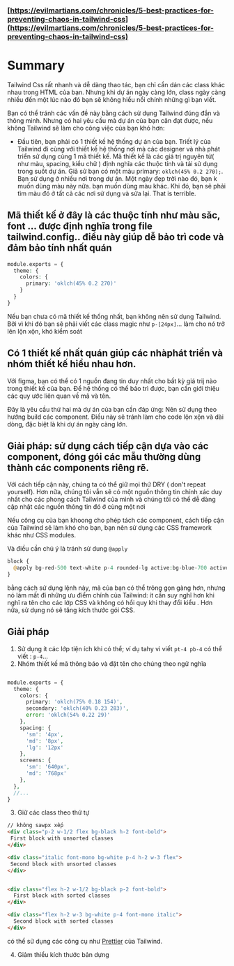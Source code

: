 ### [https://evilmartians.com/chronicles/5-best-practices-for-preventing-chaos-in-tailwind-css](https://evilmartians.com/chronicles/5-best-practices-for-preventing-chaos-in-tailwind-css)

# Summary 

Tailwind Css rất nhanh và dễ dàng thao tác, bạn chỉ cần dán các class khác nhau trong HTML của bạn. Nhưng khi dự án ngày càng lớn, class ngày càng nhiều đến một lúc nào đó bạn sẽ không hiểu nổi chính những gì bạn viết. 

Bạn có thể tránh các vấn đề này bằng cách sử dụng Tailwind đúng đắn và thông minh. Nhưng có hai yêu cầu mà dự án của bạn cân đạt được, nếu không Tailwind sẽ làm cho công việc của bạn khó hơn: 

- Đầu tiên, bạn phải có 1 thiết kế hệ thống dự án của bạn. Triết lý của Tailwind đi cùng với thiết kế hệ thống nơi mà các designer và nhà phát triển sử dụng cùng 1 mã thiết kế. Mã thiết kế là các giá trị nguyên tử( như màu, spacing, kiểu chữ )  định nghĩa các thuộc tính và tái sử dụng trong suốt dự án.
Giả sử bạn có một màu primary: `oklch(45% 0.2 270);`. Bạn sử dụng ở nhiều nơi trong dự án. Một ngày đẹp trời nào đó, bạn k muốn dùng màu này nữa. bạn muốn dùng màu khác. Khi đó, bạn sẽ phải tìm màu đó ở tất cả các nơi sử dụng và sửa lại. That is terrible.

## Mã thiết kế ở đây là các thuộc tính như màu săc, font ... được định nghĩa trong file tailwind.config.. điều này giúp dễ bảo trì code và đảm bảo tính nhất quán 
```php 
module.exports = {
  theme: {
    colors: {
      primary: 'oklch(45% 0.2 270)'
    }
  }
}
```

Nếu bạn chưa có mã thiết kế thống nhất, bạn không nên sử dụng Tailwind. Bởi vì khi đó bạn sẽ phải viết các class magic như `p-[24px]`... làm cho nó trở lên lộn xộn, khó kiểm soát

##  Có 1 thiết kế nhất quán giúp các nhàphát triển và nhóm thiết kế hiểu nhau hơn. 
Với figma, bạn có thể có 1 nguồn đang tin duy nhất cho bất kỳ giá trij nào trong thiết kế của bạn. Để hệ thống có thể bảo trì được, bạn cần giới thiệu các quy ước liên quan về mã và tên. 

Đây là yêu cầu thứ hai mà dự án của bạn cần đáp ứng: Nên sử dụng theo hướng build các component. Điều này sẽ tránh làm cho code lộn xộn và dài dòng, đặc biệt là khi dự án ngày càng lớn. 


## Giải pháp: sử dụng  cách tiếp cận dựa vào các component, đóng gói các mẫu thường dùng  thành các components riêng rẽ. 

Với cách tiếp cận này, chúng ta có thể giữ mọi thứ DRY ( don't repeat yourself). Hơn nữa, chúng tôi vẫn sẽ có một nguồn thông tin chính xác duy nhất cho các phong cách Tailwind của mình và chúng tôi có thể dễ dàng cập nhật các nguồn thông tin đó ở cùng một nơi

Nếu công cụ của bạn khoong cho phép tách các component, cách tiếp cận của Tailwind sẽ làm khó cho bạn, bạn nên sử dụng các CSS framework khác như CSS modules. 

Và điều cần chú ý là tránh sử dung `@apply`
```php 
block {
  @apply bg-red-500 text-white p-4 rounded-lg active:bg-blue-700 active:text-yellow-300 hover:bg-blue-500 hover:text-yellow-300;
}

```
bằng cách sử dụng lệnh này, mã của bạn có thể trông gọn gàng hơn, nhưng nó làm mất đi những ưu điểm chính của Tailwind: ít cần suy nghĩ hơn  khi nghĩ ra tên cho các lớp CSS và không có hồi quy khi thay đổi kiểu . Hơn nữa, sử dụng nó sẽ tăng kích thước gói CSS.

## Giải pháp
 

1.  Sử dụng ít các lớp tiện ích khi có thể; 
ví dụ tahy vì viết `pt-4 pb-4` có thể viết : `p-4`...
2. Nhóm thiết kế mã thông báo và đặt tên cho chúng theo ngữ nghĩa
```php 

module.exports = {
  theme: {
    colors: {
      primary: 'oklch(75% 0.18 154)',
      secondary: 'oklch(40% 0.23 283)',
      error: 'oklch(54% 0.22 29)'
    },
    spacing: {
      'sm': '4px',
      'md': '8px',
      'lg': '12px'
    },
    screens: {
      'sm': '640px',
      'md': '768px'
    },
  },
  //...
}
```
3. Giữ các class theo thứ tự 

 ```html
// không sawpx xếp 
<div class="p-2 w-1/2 flex bg-black h-2 font-bold">
  First block with unsorted classes
</div>

<div class="italic font-mono bg-white p-4 h-2 w-3 flex">
  Second block with unsorted classes
</div>
```
```html 

<div class="flex h-2 w-1/2 bg-black p-2 font-bold">
  First block with sorted classes
</div>

<div class="flex h-2 w-3 bg-white p-4 font-mono italic">
  Second block with sorted classes
</div>
```

có thể sử dụng các công cụ như [Prettỉer](https://github.com/tailwindlabs/prettier-plugin-tailwindcss) của Tailwind. 

4. Giảm thiểu kích thước bản dựng